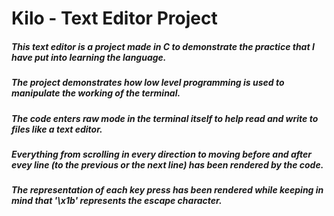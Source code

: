 # Kilo - Text Editor Project
##### This text editor is a project made in C to demonstrate the practice that I have put into learning the language.
##### The project demonstrates how low level programming is used to manipulate the working of the terminal.
##### The code enters raw mode in the terminal itself to help read and write to files like a text editor.
##### Everything from scrolling in every direction to moving before and after evey line (to the previous or the next line) has been rendered by the code.
##### The representation of each key press has been rendered while keeping in mind that '\x1b' represents the escape character.
